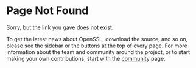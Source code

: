 Page Not Found
==============

Sorry, but the link you gave does not exist.

To get the latest news about OpenSSL, download the source, and so on, please
see the sidebar or the buttons at the top of every page. For more
information about the team and community around the project, or to start
making your own contributions, start with the [community](/community) page.
